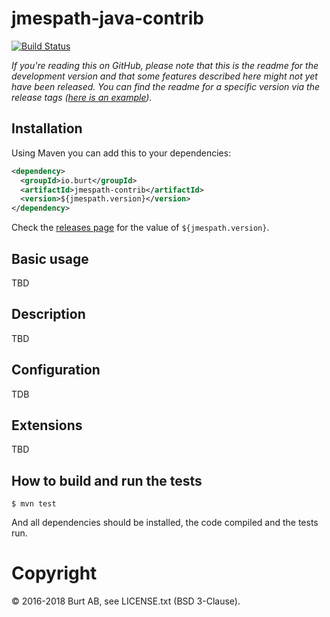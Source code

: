 # jmespath-java-contrib

[![Build Status](https://travis-ci.org/burtcorp/jmespath-java-contrib.png?branch=master)](https://travis-ci.org/burtcorp/jmespath-java-contrib)

_If you're reading this on GitHub, please note that this is the readme for the development version and that some features described here might not yet have been released. You can find the readme for a specific version via the release tags ([here is an example](https://github.com/burtcorp/jmespath-java-contrib/releases/tag/jmespath-contrib-0.1.0))._

## Installation

Using Maven you can add this to your dependencies:

```xml
<dependency>
  <groupId>io.burt</groupId>
  <artifactId>jmespath-contrib</artifactId>
  <version>${jmespath.version}</version>
</dependency>
```

Check the [releases page](https://github.com/burtcorp/jmespath-java-contrib/releases) for the value of `${jmespath.version}`.

## Basic usage

TBD

## Description

TBD

## Configuration

TDB

## Extensions

TBD

## How to build and run the tests

```
$ mvn test
```

And all dependencies should be installed, the code compiled and the tests run.

# Copyright

© 2016-2018 Burt AB, see LICENSE.txt (BSD 3-Clause).
